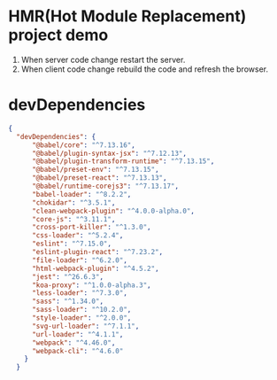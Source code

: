 
# HMR(Hot Module Replacement) project demo
1. When server code change restart the server.
2. When client code change rebuild the code and refresh the browser.


# devDependencies
```json
{
  "devDependencies": {
      "@babel/core": "^7.13.16",
      "@babel/plugin-syntax-jsx": "^7.12.13",
      "@babel/plugin-transform-runtime": "^7.13.15",
      "@babel/preset-env": "^7.13.15",
      "@babel/preset-react": "^7.13.13",
      "@babel/runtime-corejs3": "^7.13.17",
      "babel-loader": "^8.2.2",
      "chokidar": "^3.5.1",
      "clean-webpack-plugin": "^4.0.0-alpha.0",
      "core-js": "^3.11.1",
      "cross-port-killer": "^1.3.0",
      "css-loader": "^5.2.4",
      "eslint": "^7.15.0",
      "eslint-plugin-react": "^7.23.2",
      "file-loader": "^6.2.0",
      "html-webpack-plugin": "^4.5.2",
      "jest": "^26.6.3",
      "koa-proxy": "^1.0.0-alpha.3",
      "less-loader": "^7.3.0",
      "sass": "^1.34.0",
      "sass-loader": "^10.2.0",
      "style-loader": "^2.0.0",
      "svg-url-loader": "^7.1.1",
      "url-loader": "^4.1.1",
      "webpack": "^4.46.0",
      "webpack-cli": "^4.6.0"
    }
  }
  ```
